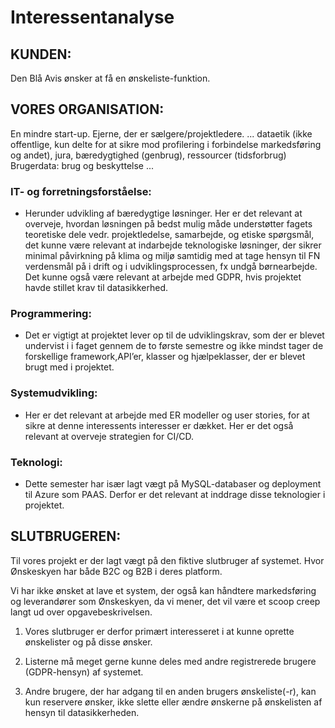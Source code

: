# Interessentanalyse

## KUNDEN: 
Den Blå Avis ønsker at få en ønskeliste-funktion.

## VORES ORGANISATION:
En mindre start-up. Ejerne, der er sælgere/projektledere.
... dataetik (ikke offentlige, kun delte for at sikre mod profilering i forbindelse markedsføring og andet), jura, bæredygtighed (genbrug), ressourcer (tidsforbrug)
Brugerdata: brug og beskyttelse ...

### IT- og forretningsforståelse:
-	Herunder udvikling af bæredygtige løsninger. Her er det relevant at overveje, hvordan løsningen på bedst mulig måde understøtter fagets teoretiske dele vedr. projektledelse, samarbejde, og etiske spørgsmål, det kunne være relevant at indarbejde teknologiske løsninger, der sikrer minimal påvirkning på klima og miljø samtidig med at tage hensyn til FN verdensmål på i drift og i udviklingsprocessen, fx undgå børnearbejde. Det kunne også være relevant at arbejde med GDPR, hvis projektet havde stillet krav til datasikkerhed.

### Programmering:
-	Det er vigtigt at projektet lever op til de udviklingskrav, som der er blevet undervist i i faget gennem de to første semestre og ikke mindst tager de forskellige framework,API’er, klasser og hjælpeklasser, der er blevet brugt med i projektet.

### Systemudvikling:
-	Her er det relevant at arbejde med ER modeller og user stories, for at sikre at denne interessents interesser er dækket. Her er det også relevant at overveje strategien for CI/CD.

### Teknologi:
-	Dette semester har især lagt vægt på MySQL-databaser og deployment til Azure som PAAS. Derfor er det relevant at inddrage disse teknologier i projektet.

## SLUTBRUGEREN:
Til vores projekt er der lagt vægt på den fiktive slutbruger af systemet. Hvor Ønskeskyen har både B2C og B2B i deres platform.

Vi har ikke ønsket at lave et system, der også kan håndtere markedsføring og leverandører som Ønskeskyen, da vi mener, det vil være et scoop creep langt ud over opgavebeskrivelsen.

1.	Vores slutbruger er derfor primært interesseret i at kunne oprette ønskelister og på disse ønsker.

2.	Listerne må meget gerne kunne deles med andre registrerede brugere (GDPR-hensyn) af systemet.

3.	Andre brugere, der har adgang til en anden brugers ønskeliste(-r), kan kun reservere ønsker, ikke slette eller ændre ønskerne på ønskelisten af hensyn til datasikkerheden.

